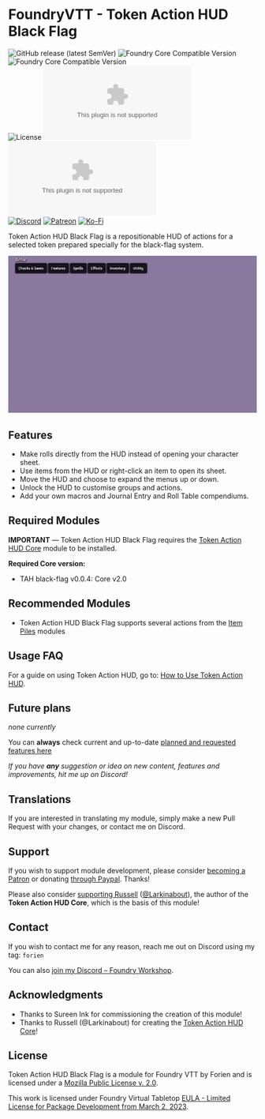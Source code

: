 # FoundryVTT - Token Action HUD Black Flag
![GitHub release (latest SemVer)](https://img.shields.io/github/v/release/Foundry-Workshop/token-action-hud-bf?style=for-the-badge)
![Foundry Core Compatible Version](https://img.shields.io/badge/dynamic/json.svg?url=https%3A%2F%2Fraw.githubusercontent.com%2FFoundry-Workshop%2Ftoken-action-hud-bf%2Fmaster%2Fdist%2Fmodule.json&label=Foundry%20Min%20Version&query=$.compatibility.minimum&colorB=orange&style=for-the-badge)
![Foundry Core Compatible Version](https://img.shields.io/badge/dynamic/json.svg?url=https%3A%2F%2Fraw.githubusercontent.com%2FFoundry-Workshop%2Ftoken-action-hud-bf%2Fmaster%2Fdist%2Fmodule.json&label=Foundry%20Verified&query=$.compatibility.verified&colorB=orange&style=for-the-badge)  
![License](https://img.shields.io/github/license/Foundry-Workshop/token-action-hud-bf?style=for-the-badge) ![GitHub Releases](https://img.shields.io/github/downloads/Foundry-Workshop/token-action-hud-bf/latest/module.zip?style=for-the-badge)
![GitHub All Releases](https://img.shields.io/github/downloads/Foundry-Workshop/token-action-hud-bf/module.zip?style=for-the-badge&label=Downloads+total)  
[![Discord](https://img.shields.io/badge/Discord-%235865F2.svg?style=for-the-badge&logo=discord&logoColor=white&link=https%3A%2F%2Fdiscord.gg%2FXkTFv8DRDc)](https://discord.gg/XkTFv8DRDc)
[![Patreon](https://img.shields.io/badge/Patreon-F96854?style=for-the-badge&logo=patreon&logoColor=white)](https://www.patreon.com/foundryworkshop)
[![Ko-Fi](https://img.shields.io/badge/Ko--fi-F16061?style=for-the-badge&logo=ko-fi&logoColor=white)](https://ko-fi.com/forien)

Token Action HUD Black Flag is a repositionable HUD of actions for a selected token prepared specially for the black-flag system.

![Token Action HUD](https://raw.githubusercontent.com/Foundry-Workshop/token-action-hud-bf/master/.github/assets/preview.gif)

## Features
- Make rolls directly from the HUD instead of opening your character sheet.
- Use items from the HUD or right-click an item to open its sheet.
- Move the HUD and choose to expand the menus up or down.
- Unlock the HUD to customise groups and actions.
- Add your own macros and Journal Entry and Roll Table compendiums.

## Required Modules

**IMPORTANT** — Token Action HUD Black Flag requires the [Token Action HUD Core](https://foundryvtt.com/packages/token-action-hud-core) module to be installed.

**Required Core version:**
- TAH black-flag v0.0.4: Core v2.0

## Recommended Modules
* Token Action HUD Black Flag supports several actions from the [Item Piles](https://foundryvtt.com/packages/item-piles) modules

## Usage FAQ
For a guide on using Token Action HUD, go to: [How to Use Token Action HUD](https://github.com/Larkinabout/fvtt-token-action-hud-core/wiki/How-to-Use-Token-Action-HUD).

## Future plans

*none currently*

You can **always** check current and up-to-date [planned and requested features here](https://github.com/https://github.com/Foundry-Workshop/token-action-hud-bf/issues/issues?q=is%3Aopen+is%3Aissue+label%3Aenhancement)

*If you have **any** suggestion or idea on new content, features and improvements, hit me up on Discord!*

## Translations

If you are interested in translating my module, simply make a new Pull Request with your changes, or contact me on Discord.


## Support

If you wish to support module development, please consider [becoming a Patron](https://www.patreon.com/foundryworkshop) or donating [through Paypal](https://www.paypal.com/cgi-bin/webscr?cmd=_s-xclick&hosted_button_id=6P2RRX7HVEMV2&source=url). Thanks!

Please also consider [supporting Russell](https://ko-fi.com/larkinabout) ([@Larkinabout](https://github.com/Larkinabout)), the author of the **Token Action HUD Core**, which is the basis of this module!

## Contact

If you wish to contact me for any reason, reach me out on Discord using my tag: `forien`

You can also [join my Discord – Foundry Workshop](https://discord.gg/XkTFv8DRDc).


## Acknowledgments

* Thanks to Sureen Ink for commissioning the creation of this module!
* Thanks to Russell (@Larkinabout) for creating the [Token Action HUD Core](https://foundryvtt.com/packages/token-action-hud-core)!

## License

Token Action HUD Black Flag is a module for Foundry VTT by Forien and is licensed under a [Mozilla Public License v. 2.0](https://github.com/Foundry-Workshop/token-action-hud-bf/blob/master/LICENSE).

This work is licensed under Foundry Virtual Tabletop [EULA - Limited License for Package Development from March 2, 2023](https://foundryvtt.com/article/license/).
